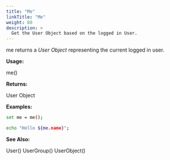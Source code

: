 ```yaml
---
title: "Me"
linkTitle: "Me"
weight: 80
description: >
  Get the User Object based on the logged in User. 
---
```


me returns a _User Object_ representing the current logged in user.

**Usage:**

me()

**Returns:**

User Object

**Examples:**

~~~bash
set me = me();

echo "Hello ${me.name}";
~~~

**See Also:**

User()
UserGroup()
UserObject()
